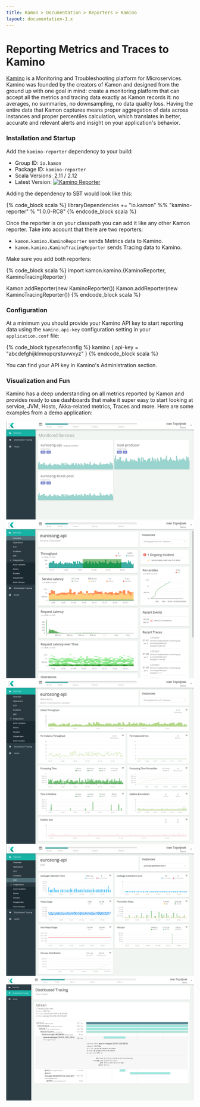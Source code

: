 ```yaml
---
title: Kamon > Documentation > Reporters > Kamino
layout: documentation-1.x
---
```


Reporting Metrics and Traces to Kamino
======================================

[Kamino][1] is a Monitoring and Troubleshooting platform for Microservices. Kamino was founded by the creators of Kamon
and designed from the ground up with one goal in mind: create a monitoring platform that can accept all the metrics and
tracing data exactly as Kamon records it: no averages, no summaries, no downsampling, no data quality loss. Having the
entire data that Kamon captures means proper aggregation of data across instances and proper percentiles calculation,
which translates in better, accurate and relevant alerts and insight on your application's behavior.


### Installation and Startup

Add the `kamino-reporter` dependency to your build:
  - Group ID: `io.kamon`
  - Package ID: `kamino-reporter`
  - Scala Versions: 2.11 / 2.12
  - Latest Version: [![Kamino Reporter](https://maven-badges.herokuapp.com/maven-central/io.kamon/kamino-reporter_2.12/badge.svg)](https://maven-badges.herokuapp.com/maven-central/io.kamon/kamino-reporter_2.12)

Adding the dependency to SBT would look like this:

{% code_block scala %}
libraryDependencies += "io.kamon" %% "kamino-reporter" % "1.0.0-RC8"
{% endcode_block scala %}

Once the reporter is on your classpath you can add it like any other Kamon reporter. Take into account that there are
two reporters:
  - `kamon.kamino.KaminoReporter` sends Metrics data to Kamino.
  - `kamon.kamino.KaminoTracingReporter` sends Tracing data to Kamino.

Make sure you add both reporters:

{% code_block scala %}
import kamon.kamino.{KaminoReporter, KaminoTracingReporter}

Kamon.addReporter(new KaminoReporter())
Kamon.addReporter(new KaminoTracingReporter())
{% endcode_block scala %}


### Configuration

At a minimum you should provide your Kamino API key to start reporting data using the `kamino.api-key` configuration
setting in your `application.conf` file:

{% code_block typesafeconfig %}
kamino {
  api-key = "abcdefghijklmnopqrstuvwxyz"
}
{% endcode_block scala %}

You can find your API key in Kamino's Administration section.


### Visualization and Fun

Kamino has a deep understanding on all metrics reported by Kamon and provides ready to use dashboards that make it super
easy to start looking at service, JVM, Hosts, Akka-related metrics, Traces and more. Here are some examples from a demo
application:

<img class="img-fluid my-4" src="/assets/img/kamino-services-dashboard.png">
<img class="img-fluid my-4" src="/assets/img/kamino-service-overview.png">
<img class="img-fluid my-4" src="/assets/img/kamino-actor-details.png">
<img class="img-fluid my-4" src="/assets/img/kamino-jvm-metrics.png">
<img class="img-fluid my-4" src="/assets/img/kamino-traces.png">

[1]: https://kamino.io/
[2]: ./context-propagation/
[3]: ./message-tracing/
[4]: ./ask-pattern-timeout-warning/
[5]: ./actor-system-metrics/#remoting-metrics
